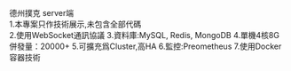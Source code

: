 德州撲克 server端<BR>
1.本專案只作技術展示,未包含全部代碼<BR>
2.使用WebSocket通訊協議
3.資料庫:MySQL, Redis, MongoDB
4.單機4核8G 併發量：20000+
5.可擴充爲Cluster,高HA
6.監控:Preometheus
7.使用Docker容器技術